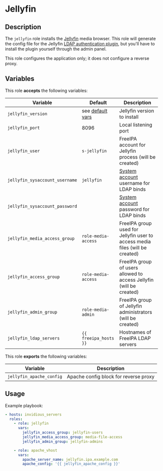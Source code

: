 Jellyfin
========

Description
-----------

The `jellyfin` role installs the [Jellyfin](https://jellyfin.org/) media browser.
This role will generate the config file for the Jellyfin [LDAP authentication plugin](https://github.com/jellyfin/jellyfin-plugin-ldapauth),
but you'll have to install the plugin yourself through the admin panel.

This role configures the application only; it does not configure a reverse
proxy.


Variables
---------

This role **accepts** the following variables:

Variable                       | Default                               | Description
-------------------------------|---------------------------------------|------------
`jellyfin_version`             | see [default vars](defaults/main.yml) | Jellyfin version to install
`jellyfin_port`                | 8096                                  | Local listening port
`jellyfin_user`                | `s-jellyfin`                          | FreeIPA account for Jellyfin process (will be created)
`jellyfin_sysaccount_username` | `jellyfin`                            | [System account](../freeipa_system_account) username for LDAP binds
`jellyfin_sysaccount_password` | &nbsp;                                | [System account](../freeipa_system_account) password for LDAP binds
`jellyfin_media_access_group`  | `role-media-access`                   | FreeIPA group used for Jellyfin user to access media files (will be created)
`jellyfin_access_group`        | `role-media-access`                   | FreeIPA group of users allowed to access Jellyfin (will be created)
`jellyfin_admin_group`         | `role-media-admin`                    | FreeIPA group of Jellyfin administrators (will be created)
`jellyfin_ldap_servers`        | `{{ freeipa_hosts }}`                 | Hostnames of FreeIPA LDAP servers


This role **exports** the following variables:

Variable                  | Description
--------------------------|------------
`jellyfin_apache_config`  | Apache config block for reverse proxy

Usage
-----

Example playbook:

````yaml
- hosts: invidious_servers
  roles:
    - role: jellyfin
      vars:
        jellyfin_access_group: jellyfin-users
        jellyfin_media_access_group: media-file-access
        jellyfin_admin_group: jellyfin-admins

    - role: apache_vhost
      vars:
        apache_server_name: jellyfin.ipa.example.com
        apache_config: '{{ jellyfin_apache_config }}'
````
